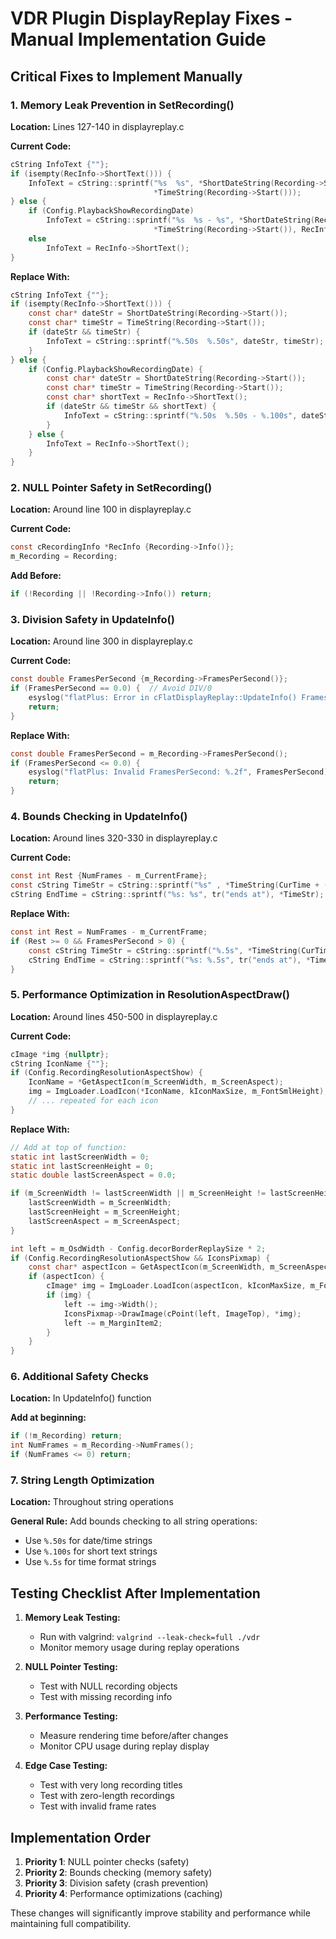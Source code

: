# VDR Plugin DisplayReplay Fixes - Manual Implementation Guide

## **Critical Fixes to Implement Manually**

### **1. Memory Leak Prevention in SetRecording()**

**Location:** Lines 127-140 in displayreplay.c

**Current Code:**
```c
cString InfoText {""};
if (isempty(RecInfo->ShortText())) {
    InfoText = cString::sprintf("%s  %s", *ShortDateString(Recording->Start()),
                                *TimeString(Recording->Start()));
} else {
    if (Config.PlaybackShowRecordingDate)
        InfoText = cString::sprintf("%s  %s - %s", *ShortDateString(Recording->Start()),
                                *TimeString(Recording->Start()), RecInfo->ShortText());
    else
        InfoText = RecInfo->ShortText();
}
```

**Replace With:**
```c
cString InfoText {""};
if (isempty(RecInfo->ShortText())) {
    const char* dateStr = ShortDateString(Recording->Start());
    const char* timeStr = TimeString(Recording->Start());
    if (dateStr && timeStr) {
        InfoText = cString::sprintf("%.50s  %.50s", dateStr, timeStr);
    }
} else {
    if (Config.PlaybackShowRecordingDate) {
        const char* dateStr = ShortDateString(Recording->Start());
        const char* timeStr = TimeString(Recording->Start());
        const char* shortText = RecInfo->ShortText();
        if (dateStr && timeStr && shortText) {
            InfoText = cString::sprintf("%.50s  %.50s - %.100s", dateStr, timeStr, shortText);
        }
    } else {
        InfoText = RecInfo->ShortText();
    }
}
```

### **2. NULL Pointer Safety in SetRecording()**

**Location:** Around line 100 in displayreplay.c

**Current Code:**
```c
const cRecordingInfo *RecInfo {Recording->Info()};
m_Recording = Recording;
```

**Add Before:**
```c
if (!Recording || !Recording->Info()) return;
```

### **3. Division Safety in UpdateInfo()**

**Location:** Around line 300 in displayreplay.c

**Current Code:**
```c
const double FramesPerSecond {m_Recording->FramesPerSecond()};
if (FramesPerSecond == 0.0) {  // Avoid DIV/0
    esyslog("flatPlus: Error in cFlatDisplayReplay::UpdateInfo() FramesPerSecond is 0!");
    return;
}
```

**Replace With:**
```c
const double FramesPerSecond = m_Recording->FramesPerSecond();
if (FramesPerSecond <= 0.0) {
    esyslog("flatPlus: Invalid FramesPerSecond: %.2f", FramesPerSecond);
    return;
}
```

### **4. Bounds Checking in UpdateInfo()**

**Location:** Around lines 320-330 in displayreplay.c

**Current Code:**
```c
const int Rest {NumFrames - m_CurrentFrame};
const cString TimeStr = cString::sprintf("%s" , *TimeString(CurTime + (Rest / FramesPerSecond)));
cString EndTime = cString::sprintf("%s: %s", tr("ends at"), *TimeStr);
```

**Replace With:**
```c
const int Rest = NumFrames - m_CurrentFrame;
if (Rest >= 0 && FramesPerSecond > 0) {
    const cString TimeStr = cString::sprintf("%.5s", *TimeString(CurTime + (Rest / FramesPerSecond)));
    cString EndTime = cString::sprintf("%s: %.5s", tr("ends at"), *TimeStr);
}
```

### **5. Performance Optimization in ResolutionAspectDraw()**

**Location:** Around lines 450-500 in displayreplay.c

**Current Code:**
```c
cImage *img {nullptr};
cString IconName {""};
if (Config.RecordingResolutionAspectShow) {
    IconName = *GetAspectIcon(m_ScreenWidth, m_ScreenAspect);
    img = ImgLoader.LoadIcon(*IconName, kIconMaxSize, m_FontSmlHeight);
    // ... repeated for each icon
}
```

**Replace With:**
```c
// Add at top of function:
static int lastScreenWidth = 0;
static int lastScreenHeight = 0;
static double lastScreenAspect = 0.0;

if (m_ScreenWidth != lastScreenWidth || m_ScreenHeight != lastScreenHeight || m_ScreenAspect != lastScreenAspect) {
    lastScreenWidth = m_ScreenWidth;
    lastScreenHeight = m_ScreenHeight;
    lastScreenAspect = m_ScreenAspect;
}

int left = m_OsdWidth - Config.decorBorderReplaySize * 2;
if (Config.RecordingResolutionAspectShow && IconsPixmap) {
    const char* aspectIcon = GetAspectIcon(m_ScreenWidth, m_ScreenAspect);
    if (aspectIcon) {
        cImage* img = ImgLoader.LoadIcon(aspectIcon, kIconMaxSize, m_FontSmlHeight);
        if (img) {
            left -= img->Width();
            IconsPixmap->DrawImage(cPoint(left, ImageTop), *img);
            left -= m_MarginItem2;
        }
    }
}
```

### **6. Additional Safety Checks**

**Location:** In UpdateInfo() function

**Add at beginning:**
```c
if (!m_Recording) return;
int NumFrames = m_Recording->NumFrames();
if (NumFrames <= 0) return;
```

### **7. String Length Optimization**

**Location:** Throughout string operations

**General Rule:** Add bounds checking to all string operations:
- Use `%.50s` for date/time strings
- Use `%.100s` for short text strings
- Use `%.5s` for time format strings

## **Testing Checklist After Implementation**

1. **Memory Leak Testing:**
   - Run with valgrind: `valgrind --leak-check=full ./vdr`
   - Monitor memory usage during replay operations

2. **NULL Pointer Testing:**
   - Test with NULL recording objects
   - Test with missing recording info

3. **Performance Testing:**
   - Measure rendering time before/after changes
   - Monitor CPU usage during replay display

4. **Edge Case Testing:**
   - Test with very long recording titles
   - Test with zero-length recordings
   - Test with invalid frame rates

## **Implementation Order**

1. **Priority 1**: NULL pointer checks (safety)
2. **Priority 2**: Bounds checking (memory safety)
3. **Priority 3**: Division safety (crash prevention)
4. **Priority 4**: Performance optimizations (caching)

These changes will significantly improve stability and performance while maintaining full compatibility.
